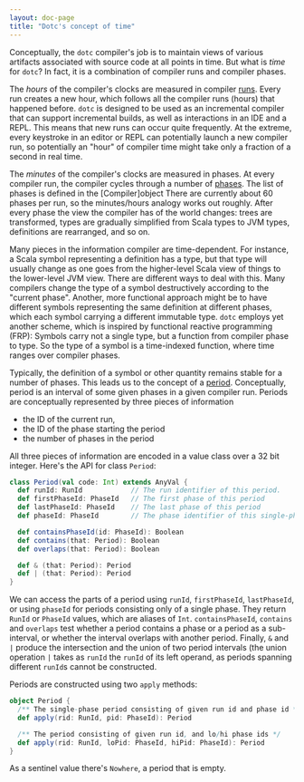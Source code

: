```yaml
---
layout: doc-page
title: "Dotc's concept of time"
---
```


Conceptually, the `dotc` compiler's job is to maintain views of various
artifacts associated with source code at all points in time.  But what is
*time* for `dotc`? In fact, it is a combination of compiler runs and compiler
phases.

The *hours* of the compiler's clocks are measured in compiler [runs]. Every run
creates a new hour, which follows all the compiler runs (hours) that happened
before. `dotc` is designed to be used as an incremental compiler that can
support incremental builds, as well as interactions in an IDE and a REPL. This
means that new runs can occur quite frequently.  At the extreme, every
keystroke in an editor or REPL can potentially launch a new compiler run, so
potentially an "hour" of compiler time might take only a fraction of a second
in real time.

The *minutes* of the compiler's clocks are measured in phases. At every
compiler run, the compiler cycles through a number of [phases]. The list of
phases is defined in the [Compiler]object There are currently about 60 phases
per run, so the minutes/hours analogy works out roughly. After every phase the
view the compiler has of the world changes: trees are transformed,  types are
gradually simplified from Scala types to JVM types, definitions are rearranged,
and so on.

Many pieces in the information compiler are time-dependent. For instance, a
Scala symbol representing a definition has a type, but that type will usually
change as one goes from the higher-level Scala view of things to the
lower-level JVM view. There are different ways to deal with this. Many
compilers change the type of a symbol destructively according to the "current
phase". Another, more functional approach might be to have different symbols
representing the same definition at different phases, which each symbol
carrying a different immutable type. `dotc` employs yet another scheme, which
is inspired by functional reactive programming (FRP): Symbols carry not a
single type, but a function from compiler phase to type. So the type of a
symbol is a time-indexed function, where time ranges over compiler phases.

Typically, the definition of a symbol or other quantity remains stable for a
number of phases. This leads us to the concept of a [period]. Conceptually,
period is an interval of some given phases in a given compiler run. Periods
are conceptually represented by three pieces of information

* the ID of the current run,
* the ID of the phase starting the period
* the number of phases in the period

All three pieces of information are encoded in a value class over a 32 bit
integer. Here's the API for class `Period`:

```scala
class Period(val code: Int) extends AnyVal {
  def runId: RunId            // The run identifier of this period.
  def firstPhaseId: PhaseId   // The first phase of this period
  def lastPhaseId: PhaseId    // The last phase of this period
  def phaseId: PhaseId        // The phase identifier of this single-phase period

  def containsPhaseId(id: PhaseId): Boolean
  def contains(that: Period): Boolean
  def overlaps(that: Period): Boolean

  def & (that: Period): Period
  def | (that: Period): Period
}
```

We can access the parts of a period using `runId`, `firstPhaseId`,
`lastPhaseId`, or using `phaseId` for periods consisting only of a single
phase. They return `RunId` or `PhaseId` values, which are aliases of `Int`.
`containsPhaseId`, `contains` and `overlaps` test whether a period contains a
phase or a period as a sub-interval, or whether the interval overlaps with
another period. Finally, `&` and `|` produce the intersection and the union of
two period intervals (the union operation `|` takes as `runId` the `runId` of
its left operand, as periods spanning different `runId`s cannot be constructed.

Periods are constructed using two `apply` methods:

```scala
object Period {
  /** The single-phase period consisting of given run id and phase id */
  def apply(rid: RunId, pid: PhaseId): Period

  /** The period consisting of given run id, and lo/hi phase ids */
  def apply(rid: RunId, loPid: PhaseId, hiPid: PhaseId): Period
}
```

As a sentinel value there's `Nowhere`, a period that is empty.

[runs]: https://github.com/lampepfl/dotty/blob/a527f3b1e49c0d48148ccfb2eb52e3302fc4a349/compiler/src/dotty/tools/dotc/Run.scala
[phases]: https://github.com/lampepfl/dotty/blob/a527f3b1e49c0d48148ccfb2eb52e3302fc4a349/compiler/src/dotty/tools/dotc/core/Phases.scala
[period]: https://github.com/lampepfl/dotty/blob/a527f3b1e49c0d48148ccfb2eb52e3302fc4a349/compiler/src/dotty/tools/dotc/core/Periods.scala
